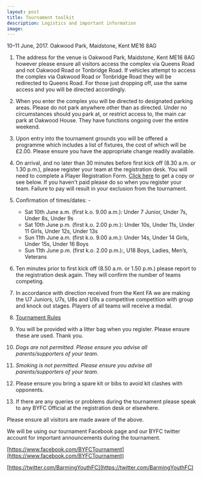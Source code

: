 ```yaml
---
layout: post
title: Tournament toolkit
description: Logistics and important information
image: 
---
```


10–11 June, 2017. Oakwood Park, Maidstone, Kent ME16 8AG

1. The address for the venue is Oakwood Park, Maidstone, Kent ME16 8AG however please ensure all visitors access the complex via Queens Road and not Oakwood Road or Tonbridge Road. If vehicles attempt to access the complex via Oakwood Road or Tonbridge Road they will be redirected to Queens Road.
For those just dropping off, use the same access and you will be directed accordingly.

2. When you enter the complex you will be directed to designated parking areas. Please do not park anywhere other than as directed. Under no circumstances should you park at, or restrict access to, the main car park at Oakwood House. They have functions ongoing over the entire weekend.

3. Upon entry into the tournament grounds you will be offered a programme which includes a list of fixtures, the cost of which will be £2.00. Please ensure you have the appropriate change readily available.

4. On arrival, and no later than 30 minutes before first kick off (8.30 a.m. or 1.30 p.m.), please register your team at the registration desk. You will need to complete a Player Registration Form. [Click here](https://drive.google.com/open?id=0B1cbuv4Ixxadb0hrdnRUek5xRU0) to get a copy or see below. If you haven't paid please do so when you register your team. Failure to pay will result in your exclusion from the tournament.

5. Confirmation of times/dates: -

	* Sat 10th June a.m. (first k.o. 9.00 a.m.): Under 7 Junior, Under 7s, Under 8s, Under 9s
	* Sat 10th June p.m. (first k.o. 2.00 p.m.): Under 10s, Under 11s, Under 11 Girls, Under 12s, Under 13s
	* Sun 11th June a.m. (first k.o. 9.00 a.m.): Under 14s, Under 14 Girls, Under 15s, Under 16 Boys
	* Sun 11th June p.m. (first k.o. 2.00 p.m.):, U18 Boys, Ladies, Men’s, Veterans

6. Ten minutes prior to first kick off (8.50 a.m. or 1.50 p.m.) please report to the registration desk again. They will confirm the number of teams competing.

7. In accordance with direction received from the Kent FA we are making the U7 Juniors, U7s, U8s and U9s a competitive competition with group and knock out stages. Players of all teams will receive a medal.

8. [Tournament Rules](/2016/08/24/rules.html) 

9. You will be provided with a litter bag when you register. Please ensure these are used. Thank you.

10. _Dogs are not permitted. Please ensure you advise all parents/supporters of your team._

11. _Smoking is not permitted. Please ensure you advise all parents/supporters of your team._

12. Please ensure you bring a spare kit or bibs to avoid kit clashes with opponents.

13. If there are any queries or problems during the tournament please speak to any BYFC Official at the registration desk or elsewhere.

Please ensure all visitors are made aware of the above.


We will be using our tournament Facebook page and our BYFC twitter account for important announcements during the tournament. 

[https://www.facebook.com/BYFCTournament](https://www.facebook.com/BYFCTournament)

[https://twitter.com/BarmingYouthFC](https://twitter.com/BarmingYouthFC)


